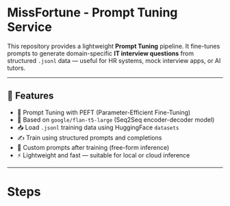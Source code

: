 # MissFortune - Prompt Tuning Service

This repository provides a lightweight **Prompt Tuning** pipeline. It fine-tunes prompts to generate domain-specific **IT interview questions** from structured `.jsonl` data — useful for HR systems, mock interview apps, or AI tutors.

---

## 🚀 Features

- 🔧 Prompt Tuning with PEFT (Parameter-Efficient Fine-Tuning)
- 🤖 Based on `google/flan-t5-large` (Seq2Seq encoder-decoder model)
- 📥 Load `.jsonl` training data using HuggingFace `datasets`
- ✍️ Train using structured prompts and completions
- 🧠 Custom prompts after training (free-form inference)
- ⚡ Lightweight and fast — suitable for local or cloud inference

---

# Steps